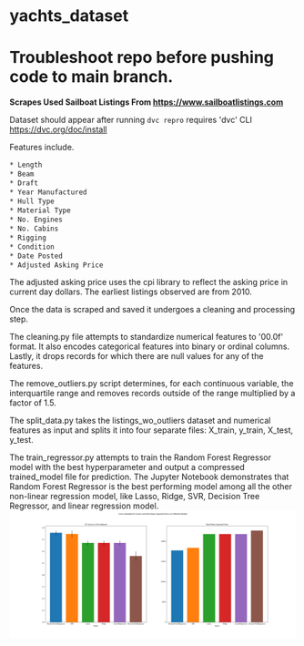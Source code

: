 # yachts_dataset
# Troubleshoot repo before pushing code to main branch.
**Scrapes Used Sailboat Listings From https://www.sailboatlistings.com**

Dataset should appear after running `dvc repro`
requires 'dvc' CLI https://dvc.org/doc/install


Features include.

    * Length
    * Beam
    * Draft
    * Year Manufactured
    * Hull Type
    * Material Type
    * No. Engines
    * No. Cabins
    * Rigging
    * Condition
    * Date Posted
    * Adjusted Asking Price

The adjusted asking price uses the cpi library to reflect the asking price
in current day dollars. The earliest listings observed are from 2010.

Once the data is scraped and saved it undergoes a cleaning and processing step.

The cleaning.py file attempts to standardize numerical features to '00.0f' format.
It also encodes categorical features into binary or ordinal columns.
Lastly, it drops records for which there are null values for any of the features.

The remove_outliers.py script determines, for each continuous variable, the
interquartile range and removes records outside of the range multiplied by a
factor of 1.5.

The split_data.py takes the listings_wo_outliers dataset and numerical features 
as input and splits it into four separate files: X_train, y_train, X_test, y_test.

The train_regressor.py attempts to train the Random Forest Regressor model with the
best hyperparameter and output a compressed trained_model file for prediction. The 
Jupyter Notebook demonstrates that Random Forest Regressor is the best performing
model among all the other non-linear regression model, like Lasso, Ridge, 
SVR, Decision Tree Regressor, and linear regression model.
![Alt text](R2_RMSE.png)
